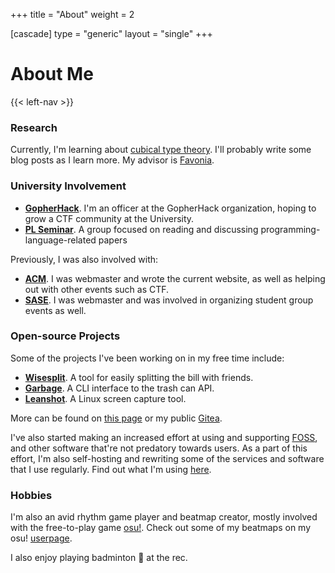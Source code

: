 +++
title = "About"
weight = 2

[cascade]
type = "generic"
layout = "single"
+++

# About Me

{{< left-nav >}}

<!-- more -->

### Research

Currently, I'm learning about [cubical type theory][cubical]. I'll probably
write some blog posts as I learn more. My advisor is [Favonia].

### University Involvement

- **[GopherHack]**. I'm an officer at the GopherHack organization, hoping to
  grow a CTF community at the University.
- **[PL Seminar]**. A group focused on reading and discussing
  programming-language-related papers

Previously, I was also involved with:

- **[ACM]**. I was webmaster and wrote the current website, as well as helping
  out with other events such as CTF.
- **[SASE]**. I was webmaster and was involved in organizing student group
  events as well.

### Open-source Projects

Some of the projects I've been working on in my free time include:

- **[Wisesplit]**. A tool for easily splitting the bill with friends.
- **[Garbage]**. A CLI interface to the trash can API.
- **[Leanshot]**. A Linux screen capture tool.

More can be found on [this page][12] or my public [Gitea][2].

I've also started making an increased effort at using and supporting [FOSS],
and other software that're not predatory towards users. As a part of this
effort, I'm also self-hosting and rewriting some of the services and software
that I use regularly. Find out what I'm using [here][9].

### Hobbies

I'm also an avid rhythm game player and beatmap creator, mostly involved with
the free-to-play game [osu!]. Check out some of my beatmaps on my osu!
[userpage].

I also enjoy playing badminton &#x1F3F8; at the rec.

[2]: https://git.mzhang.io/explore
[9]: setup
[10]: pgp.txt
[12]: ../projects
[cubical]: https://ncatlab.org/nlab/show/cubical+type+theory
[favonia]: https://favonia.org
[foss]: https://en.wikipedia.org/wiki/Free_and_open-source_software
[garbage]: https://git.sr.ht/~mzhang/garbage
[gopherhack]: https://gopherhack.com
[leanshot]: https://git.sr.ht/~mzhang/leanshot
[osu!]: https://osu.ppy.sh
[pl seminar]: https://umn-plseminar.github.io
[userpage]: https://osu.ppy.sh/u/2688103
[wisesplit]: https://wisesplit.org
[acm]: https://acm.umn.edu
[sase]: https://saseumn.org

